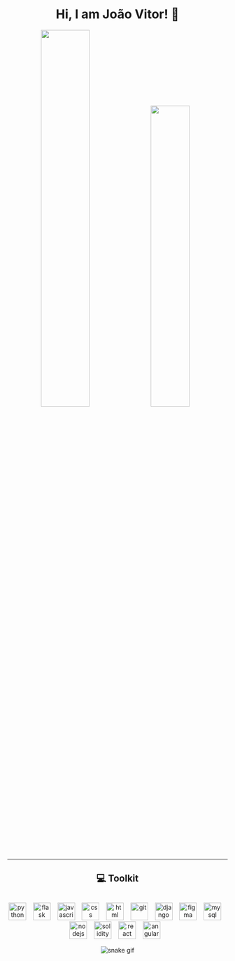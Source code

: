 <h1 align="center">Hi, I am João Vitor! 👋</h1>


<div align="center">
  <img width="47%" src="https://github-readme-stats.vercel.app/api?username=joaovitorwitt&show_icons=true&theme=radical"/>&nbsp;&nbsp;&nbsp;
  <img width="42%" src="https://github-readme-stats.vercel.app/api/top-langs/?username=joaovitorwitt&layout=compact&theme=radical"/>&nbsp;&nbsp;&nbsp;
</div>

<br><br>

---
<h2 align="center">💻 Toolkit</h2>
<br>
<div align="center">
  <img width="40px" alt="python" title="python" src="https://cdn.jsdelivr.net/gh/devicons/devicon/icons/python/python-original.svg"/>&nbsp;&nbsp;&nbsp;
  <img width="40px" alt="flask" title="flask" src="https://cdn.jsdelivr.net/gh/devicons/devicon/icons/flask/flask-original.svg" />&nbsp;&nbsp;&nbsp;
  <img width="40px" alt="javascript" title="javascript" src="https://cdn.jsdelivr.net/gh/devicons/devicon/icons/javascript/javascript-original.svg" />&nbsp;&nbsp;&nbsp;
  <img width="40px" alt="css" title="css" src="https://cdn.jsdelivr.net/gh/devicons/devicon/icons/css3/css3-original.svg" />&nbsp;&nbsp;&nbsp;
  <img width="40px" alt="html" title="html" src="https://cdn.jsdelivr.net/gh/devicons/devicon/icons/html5/html5-original.svg" />&nbsp;&nbsp;&nbsp;
  <img width="40px" alt="git" title="git" src="https://cdn.jsdelivr.net/gh/devicons/devicon/icons/git/git-original.svg" />&nbsp;&nbsp;&nbsp;
  <img width="40px" alt="django" title="django" src="https://cdn.jsdelivr.net/gh/devicons/devicon/icons/django/django-plain.svg" />&nbsp;&nbsp;&nbsp
  <img width="40px" alt="figma" title="figma" src="https://cdn.jsdelivr.net/gh/devicons/devicon/icons/figma/figma-original.svg" />&nbsp;&nbsp;&nbsp
  <img width="40px" alt="mysql" title="mysql" src="https://cdn.jsdelivr.net/gh/devicons/devicon/icons/mysql/mysql-original.svg" />&nbsp;&nbsp;&nbsp 
  <img width="40px" alt="nodejs" title="nodejs" src="https://cdn.jsdelivr.net/gh/devicons/devicon/icons/nodejs/nodejs-original.svg" />&nbsp;&nbsp;&nbsp        
  <img width="40px" alt="solidity" title="solidity" src="https://cdn.jsdelivr.net/gh/devicons/devicon/icons/solidity/solidity-original.svg" />&nbsp;&nbsp;&nbsp
  <img width="40px" alt="react" title="react" src="https://cdn.jsdelivr.net/gh/devicons/devicon/icons/react/react-original.svg" />&nbsp;&nbsp;&nbsp
  <img width="40px" alt="angular" title="angular" src="https://cdn.jsdelivr.net/gh/devicons/devicon/icons/angularjs/angularjs-original.svg" />&nbsp;&nbsp;&nbsp
</div>

<div align="center">

![snake gif](https://github.com/joaovitorwitt/joaovitorwitt/blob/output/github-contribution-grid-snake.svg)

</div>
